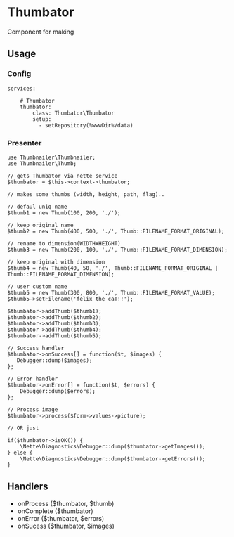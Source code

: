 # Thumbator

Component for making

## Usage

### Config

    services:

        # Thumbator
        thumbator:
            class: Thumbator\Thumbator
            setup:
              - setRepository(%wwwDir%/data)

### Presenter

    use Thumbnailer\Thumbnailer;
    use Thumbnailer\Thumb;

    // gets Thumbator via nette service
    $thumbator = $this->context->thumbator;

    // makes some thumbs (width, height, path, flag)..

    // defaul uniq name
    $thumb1 = new Thumb(100, 200, './');

    // keep original name
    $thumb2 = new Thumb(400, 500, './', Thumb::FILENAME_FORMAT_ORIGINAL);

    // rename to dimension(WIDTHxHEIGHT)
    $thumb3 = new Thumb(200, 100, './', Thumb::FILENAME_FORMAT_DIMENSION);

    // keep original with dimension
    $thumb4 = new Thumb(40, 50, './', Thumb::FILENAME_FORMAT_ORIGINAL | Thumb::FILENAME_FORMAT_DIMENSION);

    // user custom name
    $thumb5 = new Thumb(300, 800, './', Thumb::FILENAME_FORMAT_VALUE);
    $thumb5->setFilename('felix the caT!!');

    $thumbator->addThumb($thumb1);
    $thumbator->addThumb($thumb2);
    $thumbator->addThumb($thumb3);
    $thumbator->addThumb($thumb4);
    $thumbator->addThumb($thumb5);

    // Success handler
    $thumbator->onSuccess[] = function($t, $images) {
       Debugger::dump($images);
    };

    // Error handler
    $thumbator->onError[] = function($t, $errors) {
        Debugger::dump($errors);
    };

    // Process image
    $thumbator->process($form->values->picture);

    // OR just

    if($thumbator->isOK()) {
        \Nette\Diagnostics\Debugger::dump($thumbator->getImages());
    } else {
        \Nette\Diagnostics\Debugger::dump($thumbator->getErrors());
    }

## Handlers

- onProcess ($thumbator, $thumb)
- onComplete ($thumbator)
- onError ($thumbator, $errors)
- onSucess ($thumbator, $images)